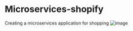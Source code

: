 # Microservices-shopify
Creating a microservices application for shopping
![image](https://user-images.githubusercontent.com/59146036/193276145-7ef3bae2-7a28-4de3-b2b3-e7799cbdbfaa.png)
